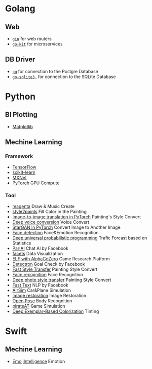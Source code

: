 # Golang

## Web

- [`gin`](https://github.com/gin-gonic/gin) for web routers
- [`go-kit`](https://github.com/go-kit/kit) for microservices


## DB Driver

- [`pq`](https://github.com/lib/pq) for connection to the Postgre Database
- [`go-sqlite3 `](https://mattn/go-sqlite3) for connection to the SQLite Database

# Python

## BI Plotting

- [Matplotlib](https://matplotlib.org/)

## Mechine Learning

### Framework

- [TensorFlow](https://www.tensorflow.org/)
- [scikit-learn](https://scikit-learn.org/)
- [MXNet](https://github.com/apache/incubator-mxnet)
- [PyTorch](https://github.com/pytorch/pytorch) GPU Compute

### Tool

- [magenta](https://github.com/tensorflow/magenta?utm_source=mybridge&utm_medium=blog&utm_campaign=read_more) Draw & Music Create
- [style2paints](https://github.com/lllyasviel/style2paints) Fill Color in the Painting
- [Image-to-image translation in PyTorch](https://github.com/junyanz/pytorch-CycleGAN-and-pix2pix) Painting's Style Convert
- [Deep voice conversion](https://github.com/andabi/deep-voice-conversion) Voice Convert
- [StarGAN in PyTorch](https://github.com/yunjey/StarGAN) Convert Image to Another Image
- [Face detection](https://github.com/oarriaga/face_classification) Face&Emotion Recognition
- [Deep universal probabilistic programming](https://github.com/uber/pyro) Trafic Forcast based on Statistics
- [ParlAI](https://github.com/facebookresearch/ParlAI) Chat AI by Facebook
- [facets](https://github.com/PAIR-code/facets) Data Visualization
- [ELF with AlphaGoZero](https://github.com/pytorch/elf) Game Research Platform
- [Detectron](https://github.com/facebookresearch/Detectron) Goal Check by Facebook
- [Fast Style Transfer](https://github.com/lengstrom/fast-style-transfer) Painting Style Convert
- [Face recognition](https://github.com/ageitgey/face_recognition) Face Recognition
- [Deep photo style transfer](https://github.com/luanfujun/deep-photo-styletransfer) Painting Style Convert
- [Fast Text](https://github.com/facebookresearch/fastText) NLP by Facebook
- [AirSim](https://github.com/Microsoft/AirSim) Car&Plane Simulation
- [Image restoration](https://github.com/DmitryUlyanov/deep-image-prior) Image Restoration
- [Open Pose](https://github.com/CMU-Perceptual-Computing-Lab/openpose) Body Recognition
- [pirateAT](https://github.com/HugoCMU/pirateAI) Game Simulation
- [Deep Exemplar-Based Colorization](https://github.com/msracver/Deep-Exemplar-based-Colorization) Tinting

# Swift

## Mechine Learning

- [EmojiIntelligence](https://github.com/BilalReffas/EmojiIntelligence)  Emotion
